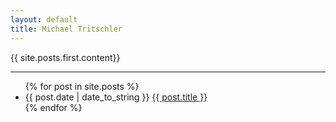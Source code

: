 ```yaml
---
layout: default
title: Michael Tritschler
---
```

<div id="post">
  {{ site.posts.first.content}}
</div>

<hr />

<div id="home">
  <ul class="posts">
    {% for post in site.posts %}
      <li>
        <span>{{ post.date | date_to_string }}</span>
        <a href="{{ post.url }}">{{ post.title }}</a>
      </li>
    {% endfor %}
  </ul>
</div>
  